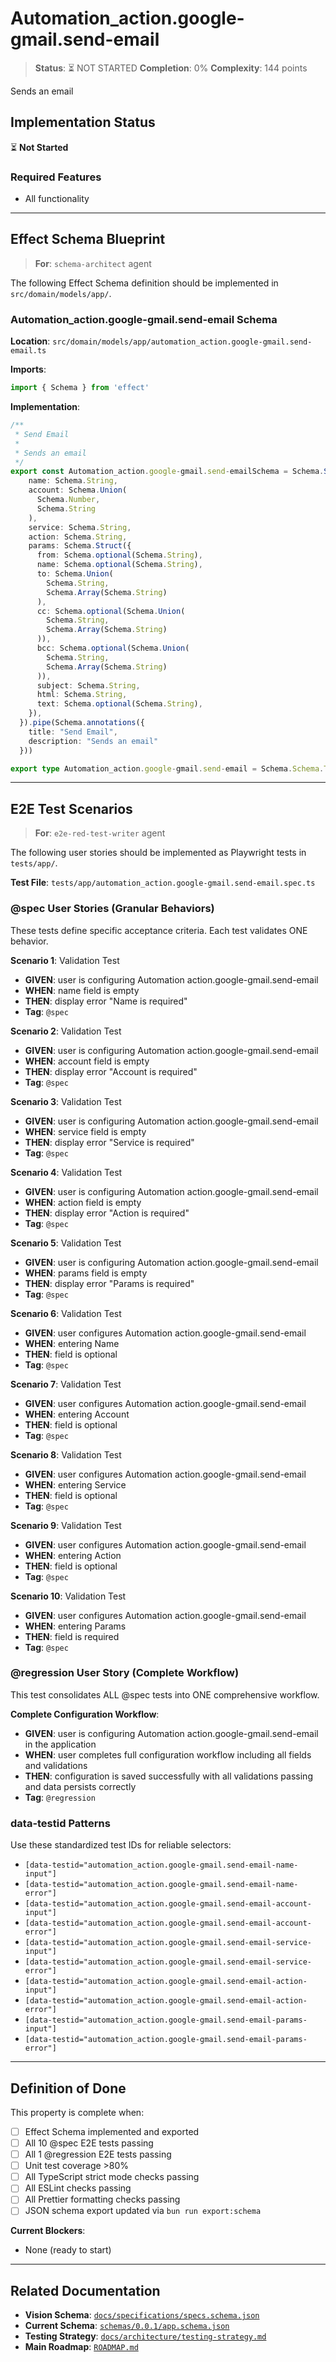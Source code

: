 # Automation_action.google-gmail.send-email

> **Status**: ⏳ NOT STARTED
> **Completion**: 0%
> **Complexity**: 144 points

Sends an email

## Implementation Status

⏳ **Not Started**

### Required Features

- All functionality

---

## Effect Schema Blueprint

> **For**: `schema-architect` agent

The following Effect Schema definition should be implemented in `src/domain/models/app/`.

### Automation_action.google-gmail.send-email Schema

**Location**: `src/domain/models/app/automation_action.google-gmail.send-email.ts`

**Imports**:

```typescript
import { Schema } from 'effect'
```

**Implementation**:

```typescript
/**
 * Send Email
 *
 * Sends an email
 */
export const Automation_action.google-gmail.send-emailSchema = Schema.Struct({
    name: Schema.String,
    account: Schema.Union(
      Schema.Number,
      Schema.String
    ),
    service: Schema.String,
    action: Schema.String,
    params: Schema.Struct({
      from: Schema.optional(Schema.String),
      name: Schema.optional(Schema.String),
      to: Schema.Union(
        Schema.String,
        Schema.Array(Schema.String)
      ),
      cc: Schema.optional(Schema.Union(
        Schema.String,
        Schema.Array(Schema.String)
      )),
      bcc: Schema.optional(Schema.Union(
        Schema.String,
        Schema.Array(Schema.String)
      )),
      subject: Schema.String,
      html: Schema.String,
      text: Schema.optional(Schema.String),
    }),
  }).pipe(Schema.annotations({
    title: "Send Email",
    description: "Sends an email"
  }))

export type Automation_action.google-gmail.send-email = Schema.Schema.Type<typeof Automation_action.google-gmail.send-emailSchema>
```

---

## E2E Test Scenarios

> **For**: `e2e-red-test-writer` agent

The following user stories should be implemented as Playwright tests in `tests/app/`.

**Test File**: `tests/app/automation_action.google-gmail.send-email.spec.ts`

### @spec User Stories (Granular Behaviors)

These tests define specific acceptance criteria. Each test validates ONE behavior.

**Scenario 1**: Validation Test

- **GIVEN**: user is configuring Automation action.google-gmail.send-email
- **WHEN**: name field is empty
- **THEN**: display error "Name is required"
- **Tag**: `@spec`

**Scenario 2**: Validation Test

- **GIVEN**: user is configuring Automation action.google-gmail.send-email
- **WHEN**: account field is empty
- **THEN**: display error "Account is required"
- **Tag**: `@spec`

**Scenario 3**: Validation Test

- **GIVEN**: user is configuring Automation action.google-gmail.send-email
- **WHEN**: service field is empty
- **THEN**: display error "Service is required"
- **Tag**: `@spec`

**Scenario 4**: Validation Test

- **GIVEN**: user is configuring Automation action.google-gmail.send-email
- **WHEN**: action field is empty
- **THEN**: display error "Action is required"
- **Tag**: `@spec`

**Scenario 5**: Validation Test

- **GIVEN**: user is configuring Automation action.google-gmail.send-email
- **WHEN**: params field is empty
- **THEN**: display error "Params is required"
- **Tag**: `@spec`

**Scenario 6**: Validation Test

- **GIVEN**: user configures Automation action.google-gmail.send-email
- **WHEN**: entering Name
- **THEN**: field is optional
- **Tag**: `@spec`

**Scenario 7**: Validation Test

- **GIVEN**: user configures Automation action.google-gmail.send-email
- **WHEN**: entering Account
- **THEN**: field is optional
- **Tag**: `@spec`

**Scenario 8**: Validation Test

- **GIVEN**: user configures Automation action.google-gmail.send-email
- **WHEN**: entering Service
- **THEN**: field is optional
- **Tag**: `@spec`

**Scenario 9**: Validation Test

- **GIVEN**: user configures Automation action.google-gmail.send-email
- **WHEN**: entering Action
- **THEN**: field is optional
- **Tag**: `@spec`

**Scenario 10**: Validation Test

- **GIVEN**: user configures Automation action.google-gmail.send-email
- **WHEN**: entering Params
- **THEN**: field is required
- **Tag**: `@spec`

### @regression User Story (Complete Workflow)

This test consolidates ALL @spec tests into ONE comprehensive workflow.

**Complete Configuration Workflow**:

- **GIVEN**: user is configuring Automation action.google-gmail.send-email in the application
- **WHEN**: user completes full configuration workflow including all fields and validations
- **THEN**: configuration is saved successfully with all validations passing and data persists correctly
- **Tag**: `@regression`

### data-testid Patterns

Use these standardized test IDs for reliable selectors:

- `[data-testid="automation_action.google-gmail.send-email-name-input"]`
- `[data-testid="automation_action.google-gmail.send-email-name-error"]`
- `[data-testid="automation_action.google-gmail.send-email-account-input"]`
- `[data-testid="automation_action.google-gmail.send-email-account-error"]`
- `[data-testid="automation_action.google-gmail.send-email-service-input"]`
- `[data-testid="automation_action.google-gmail.send-email-service-error"]`
- `[data-testid="automation_action.google-gmail.send-email-action-input"]`
- `[data-testid="automation_action.google-gmail.send-email-action-error"]`
- `[data-testid="automation_action.google-gmail.send-email-params-input"]`
- `[data-testid="automation_action.google-gmail.send-email-params-error"]`

---

## Definition of Done

This property is complete when:

- [ ] Effect Schema implemented and exported
- [ ] All 10 @spec E2E tests passing
- [ ] All 1 @regression E2E tests passing
- [ ] Unit test coverage >80%
- [ ] All TypeScript strict mode checks passing
- [ ] All ESLint checks passing
- [ ] All Prettier formatting checks passing
- [ ] JSON schema export updated via `bun run export:schema`

**Current Blockers**:

- None (ready to start)

---

## Related Documentation

- **Vision Schema**: [`docs/specifications/specs.schema.json`](../specs.schema.json)
- **Current Schema**: [`schemas/0.0.1/app.schema.json`](../../schemas/0.0.1/app.schema.json)
- **Testing Strategy**: [`docs/architecture/testing-strategy.md`](../../architecture/testing-strategy.md)
- **Main Roadmap**: [`ROADMAP.md`](../../../ROADMAP.md)
